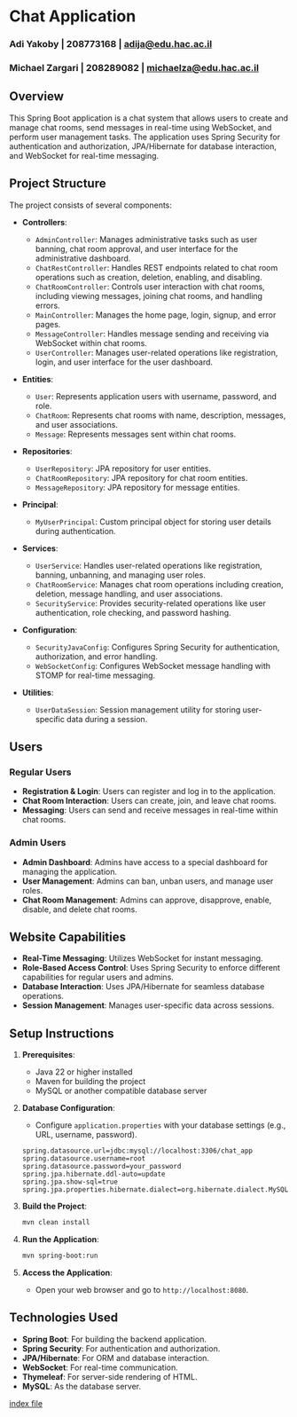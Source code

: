 # Chat Application

### Adi Yakoby | 208773168 | adija@edu.hac.ac.il
### Michael Zargari | 208289082 | michaelza@edu.hac.ac.il

## Overview

This Spring Boot application is a chat system that allows users to create and manage chat rooms, send messages in real-time using WebSocket, and perform user management tasks. The application uses Spring Security for authentication and authorization, JPA/Hibernate for database interaction, and WebSocket for real-time messaging.

## Project Structure

The project consists of several components:

- **Controllers**:
    - `AdminController`: Manages administrative tasks such as user banning, chat room approval, and user interface for the administrative dashboard.
    - `ChatRestController`: Handles REST endpoints related to chat room operations such as creation, deletion, enabling, and disabling.
    - `ChatRoomController`: Controls user interaction with chat rooms, including viewing messages, joining chat rooms, and handling errors.
    - `MainController`: Manages the home page, login, signup, and error pages.
    - `MessageController`: Handles message sending and receiving via WebSocket within chat rooms.
    - `UserController`: Manages user-related operations like registration, login, and user interface for the user dashboard.

- **Entities**:
    - `User`: Represents application users with username, password, and role.
    - `ChatRoom`: Represents chat rooms with name, description, messages, and user associations.
    - `Message`: Represents messages sent within chat rooms.

- **Repositories**:
    - `UserRepository`: JPA repository for user entities.
    - `ChatRoomRepository`: JPA repository for chat room entities.
    - `MessageRepository`: JPA repository for message entities.

- **Principal**:
    - `MyUserPrincipal`: Custom principal object for storing user details during authentication.

- **Services**:
    - `UserService`: Handles user-related operations like registration, banning, unbanning, and managing user roles.
    - `ChatRoomService`: Manages chat room operations including creation, deletion, message handling, and user associations.
    - `SecurityService`: Provides security-related operations like user authentication, role checking, and password hashing.

- **Configuration**:
    - `SecurityJavaConfig`: Configures Spring Security for authentication, authorization, and error handling.
    - `WebSocketConfig`: Configures WebSocket message handling with STOMP for real-time messaging.

- **Utilities**:
    - `UserDataSession`: Session management utility for storing user-specific data during a session.

## Users

### Regular Users
- **Registration & Login**: Users can register and log in to the application.
- **Chat Room Interaction**: Users can create, join, and leave chat rooms.
- **Messaging**: Users can send and receive messages in real-time within chat rooms.

### Admin Users
- **Admin Dashboard**: Admins have access to a special dashboard for managing the application.
- **User Management**: Admins can ban, unban users, and manage user roles.
- **Chat Room Management**: Admins can approve, disapprove, enable, disable, and delete chat rooms.

## Website Capabilities
- **Real-Time Messaging**: Utilizes WebSocket for instant messaging.
- **Role-Based Access Control**: Uses Spring Security to enforce different capabilities for regular users and admins.
- **Database Interaction**: Uses JPA/Hibernate for seamless database operations.
- **Session Management**: Manages user-specific data across sessions.

## Setup Instructions

1. **Prerequisites**:
    - Java 22 or higher installed
    - Maven for building the project
    - MySQL or another compatible database server

2. **Database Configuration**:
    - Configure `application.properties` with your database settings (e.g., URL, username, password).
    ```properties
    spring.datasource.url=jdbc:mysql://localhost:3306/chat_app
    spring.datasource.username=root
    spring.datasource.password=your_password
    spring.jpa.hibernate.ddl-auto=update
    spring.jpa.show-sql=true
    spring.jpa.properties.hibernate.dialect=org.hibernate.dialect.MySQL5Dialect
    ```

3. **Build the Project**:
    ```bash
    mvn clean install
    ```

4. **Run the Application**:
    ```bash
    mvn spring-boot:run
    ```

5. **Access the Application**:
    - Open your web browser and go to `http://localhost:8080`.

## Technologies Used

- **Spring Boot**: For building the backend application.
- **Spring Security**: For authentication and authorization.
- **JPA/Hibernate**: For ORM and database interaction.
- **WebSocket**: For real-time communication.
- **Thymeleaf**: For server-side rendering of HTML.
- **MySQL**: As the database server.


[index file](doc/index.html)
